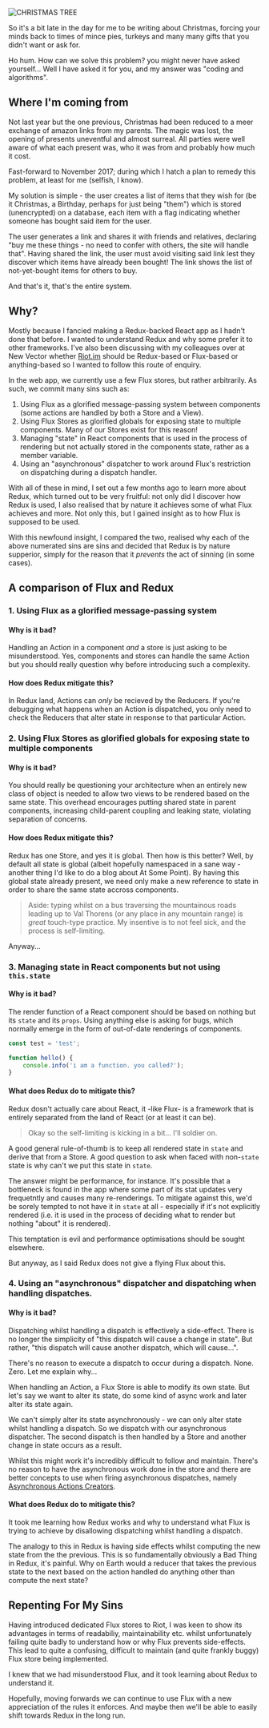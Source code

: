 ![CHRISTMAS TREE](http://cdn01.wallconvert.com/_media/wallpapers_1920x1200/1/2/countryside-landscape-17719.jpg)

So it's a bit late in the day for me to be writing about Christmas, forcing your minds back to times of mince pies, turkeys and many many gifts that you didn't want or ask for.

Ho hum. How can we solve this problem? you might never have asked yourself... Well I have asked it for you, and my answer was "coding and algorithms".

## Where I'm coming from

Not last year but the one previous, Christmas had been reduced to a meer exchange of amazon links from my parents. The magic was lost, the opening of presents uneventful and almost surreal. All parties were well aware of what each present was, who it was from and probably how much it cost.

Fast-forward to November 2017; during which I hatch a plan to remedy this problem, at least for me (selfish, I know).

My solution is simple - the user creates a list of items that they wish for (be it Christmas, a Birthday, perhaps for just being "them") which is stored (unencrypted) on a database, each item with a flag indicating whether someone has bought said item for the user.

The user generates a link and shares it with friends and relatives, declaring "buy me these things - no need to confer with others, the site will handle that". Having shared the link, the user must avoid visiting said link lest they discover which items have already been bought! The link shows the list of not-yet-bought items for others to buy.

And that's it, that's the entire system.

## Why?

Mostly because I fancied making a Redux-backed React app as I hadn't done that before. I wanted to understand Redux and why some prefer it to other frameworks. I've also been discussing with my colleagues over at New Vector whether [Riot.im](https://about.riot.im) should be Redux-based or Flux-based or anything-based so I wanted to follow this route of enquiry.

In the web app, we currently use a few Flux stores, but rather arbitrarily. As such, we commit many sins such as:
 1. Using Flux as a glorified message-passing system between components (some actions are handled by both a Store and a View).
 1. Using Flux Stores as glorified globals for exposing state to multiple components. Many of our Stores exist for this reason!
 1. Managing "state" in React components that is used in the process of rendering but not actually stored in the components state, rather as a member variable.
 1. Using an "asynchronous" dispatcher to work around Flux's restriction on dispatching during a dispatch handler.

With all of these in mind, I set out a few months ago to learn more about Redux, which turned out to be very fruitful: not only did I discover how Redux is used, I also realised that by nature it achieves some of what Flux achieves and more. Not only this, but I gained insight as to how Flux is supposed to be used.

With this newfound insight, I compared the two, realised why each of the above numerated sins are sins and decided that Redux is by nature supperior, simply for the reason that it *prevents* the act of sinning (in some cases).

## A comparison of Flux and Redux

### 1. Using Flux as a glorified message-passing system

#### Why is it bad?
Handling an Action in a component *and* a store is just asking to be misunderstood. Yes, components and stores can handle the same Action but you should really question why before introducing such a complexity.

#### How does Redux mitigate this?
In Redux land, Actions can _only_ be recieved by the Reducers. If you're debugging what happens when an Action is dispatched, you only need to check the Reducers that alter state in response to that particular Action.

### 2. Using Flux Stores as glorified globals for exposing state to multiple components

#### Why is it bad?
You should really be questioning your architecture when an entirely new class of object is needed to allow two views to be rendered based on the same state. This overhead encourages putting shared state in parent components, increasing child-parent coupling and leaking state, violating separation of concerns.

#### How does Redux mitigate this?
Redux has one Store, and yes it is global. Then how is this better? Well, by default all state is global (albeit hopefully namespaced in a sane way - another thing I'd like to do a blog about At Some Point). By having this global state already present, we need only make a new reference to state in order to share the same state accross components.

>Aside: typing whilst on a bus traversing the mountainous roads leading up to Val Thorens (or any place in any mountain range) is *great* touch-type practice. My insentive is to not feel sick, and the process is self-limiting.

Anyway...

### 3. Managing state in React components but not using `this.state`

#### Why is it bad?
The render function of a React component should be based on nothing but its `state` and its `props`. Using anything else is asking for bugs, which normally emerge in the form of out-of-date renderings of components.

```js
const test = 'test';

function hello() {
    console.info('i am a function. you called?');
}
```
#### What does Redux do to mitigate this?
Redux dosn't actually care about React, it -like Flux- is a framework that is entirely separated from the land of React (or at least it can be).

>Okay so the self-limiting is kicking in a bit... I'll soldier on.

A good general rule-of-thumb is to keep all rendered state in `state` and derive that from a Store. A good question to ask when faced with non-`state` state is why can't we put this state in `state`.

The answer might be performance, for instance. It's possible that a bottleneck is found in the app where some part of its stat updates very frequetntly and causes many re-renderings. To mitigate against this, we'd be sorely tempted to not have it in `state` at all - especially if it's not explicitly rendered (i.e. it is used in the process of deciding what to render but nothing "about" it is rendered).

This temptation is evil and performance optimisations should be sought elsewhere.

But anyway, as I said Redux does not give a flying Flux about this.

### 4. Using an "asynchronous" dispatcher and dispatching when handling dispatches.

#### Why is it bad?

Dispatching whilst handling a dispatch is effectively a side-effect. There is no longer the simplicity of "this dispatch will cause a change in state". But rather, "this dispatch will cause another dispatch, which will cause...".

There's no reason to execute a dispatch to occur during a dispatch. None. Zero. Let me explain why...

When handling an Action, a Flux Store is able to modify its own state. But let's say we want to alter its state, do some kind of async work and later alter its state again.

We can't simply alter its state asynchronously - we can only alter state whilst handling a dispatch. So we dispatch with our asynchronous dispatcher. The second dispatch is then handled by a Store and another change in state occurs as a result.

Whilst this might work it's incredibly difficult to follow and maintain. There's no reason to have the asynchronous work done in the store and there are better concepts to use when firing asynchronous dispatches, namely [Asynchronous Actions Creators](https://redux.js.org/docs/advanced/AsyncActions.html#async-action-creators).

#### What does Redux do to mitigate this?

It took me learning how Redux works and why to understand what Flux is trying to achieve by disallowing dispatching whilst handling a dispatch.

The analogy to this in Redux is having side effects whilst computing the new state from the the previous. This is so fundamentally obviously a Bad Thing in Redux, it's painful. Why on Earth would a reducer that takes the previous state to the next based on the action handled do anything other than compute the next state?

## Repenting For My Sins

Having introduced dedicated Flux stores to Riot, I was keen to show its advantages in terms of readabiliy, maintainability etc. whilst unfortunately failing quite badly to understand how or why Flux prevents side-effects. This lead to quite a confusing, difficult to maintain (and quite frankly buggy) Flux store being implemented.

I knew that we had misunderstood Flux, and it took learning about Redux to understand it.

Hopefully, moving forwards we can continue to use Flux with a new appreciation of the rules it enforces. And maybe then we'll be able to easily shift towards Redux in the long run.
